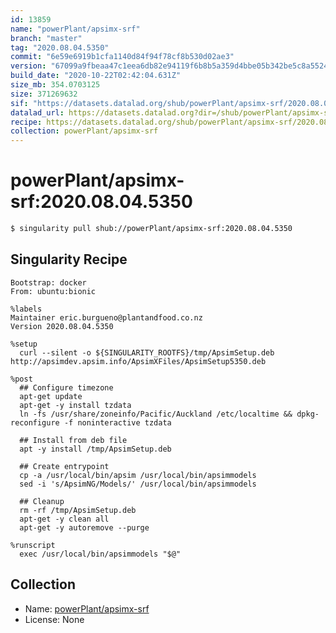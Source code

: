 ```yaml
---
id: 13859
name: "powerPlant/apsimx-srf"
branch: "master"
tag: "2020.08.04.5350"
commit: "6e59e6919b1cfa1140d84f94f78cf8b530d02ae3"
version: "67099a9fbeaa47c1eea6db82e94119f6b8b5a359d4bbe05b342be5c8a55243c8"
build_date: "2020-10-22T02:42:04.631Z"
size_mb: 354.0703125
size: 371269632
sif: "https://datasets.datalad.org/shub/powerPlant/apsimx-srf/2020.08.04.5350/2020-10-22-6e59e691-67099a9f/67099a9fbeaa47c1eea6db82e94119f6b8b5a359d4bbe05b342be5c8a55243c8.sif"
datalad_url: https://datasets.datalad.org?dir=/shub/powerPlant/apsimx-srf/2020.08.04.5350/2020-10-22-6e59e691-67099a9f/
recipe: https://datasets.datalad.org/shub/powerPlant/apsimx-srf/2020.08.04.5350/2020-10-22-6e59e691-67099a9f/Singularity
collection: powerPlant/apsimx-srf
---
```


# powerPlant/apsimx-srf:2020.08.04.5350

```bash
$ singularity pull shub://powerPlant/apsimx-srf:2020.08.04.5350
```

## Singularity Recipe

```singularity
Bootstrap: docker
From: ubuntu:bionic

%labels
Maintainer eric.burgueno@plantandfood.co.nz
Version 2020.08.04.5350

%setup
  curl --silent -o ${SINGULARITY_ROOTFS}/tmp/ApsimSetup.deb http://apsimdev.apsim.info/ApsimXFiles/ApsimSetup5350.deb

%post
  ## Configure timezone
  apt-get update
  apt-get -y install tzdata
  ln -fs /usr/share/zoneinfo/Pacific/Auckland /etc/localtime && dpkg-reconfigure -f noninteractive tzdata
  
  ## Install from deb file
  apt -y install /tmp/ApsimSetup.deb
  
  ## Create entrypoint
  cp -a /usr/local/bin/apsim /usr/local/bin/apsimmodels
  sed -i 's/ApsimNG/Models/' /usr/local/bin/apsimmodels

  ## Cleanup
  rm -rf /tmp/ApsimSetup.deb
  apt-get -y clean all
  apt-get -y autoremove --purge

%runscript
  exec /usr/local/bin/apsimmodels "$@"
```

## Collection

 - Name: [powerPlant/apsimx-srf](https://github.com/powerPlant/apsimx-srf)
 - License: None


